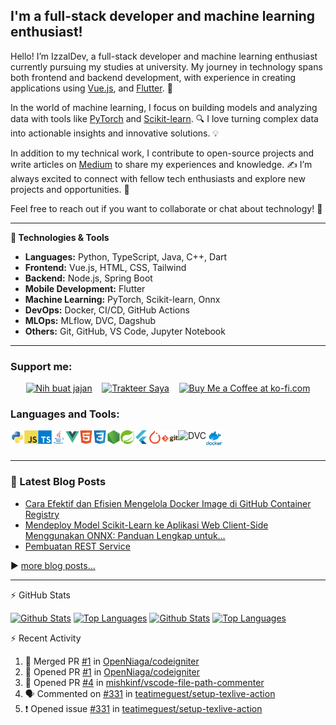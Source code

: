 ## I'm a full-stack developer and machine learning enthusiast!

Hello! I’m IzzalDev, a full-stack developer and machine learning enthusiast currently pursuing my studies at university. My journey in technology spans both frontend and backend development, with experience in creating applications using [Vue.js](https://vuejs.org/), and [Flutter](https://flutter.dev/). 🚀

In the world of machine learning, I focus on building models and analyzing data with tools like [PyTorch](https://pytorch.org/) and [Scikit-learn](https://scikit-learn.org/). 🔍 I love turning complex data into actionable insights and innovative solutions. 💡

In addition to my technical work, I contribute to open-source projects and write articles on [Medium](https://izzal.medium.com) to share my experiences and knowledge. ✍️ I’m always excited to connect with fellow tech enthusiasts and explore new projects and opportunities. 🌟

Feel free to reach out if you want to collaborate or chat about technology! 🤝


---

**🔧 Technologies & Tools**

- **Languages:** Python, TypeScript, Java, C++, Dart
- **Frontend:** Vue.js, HTML, CSS, Tailwind
- **Backend:** Node.js, Spring Boot
- **Mobile Development:** Flutter
- **Machine Learning:** PyTorch, Scikit-learn, Onnx
- **DevOps:** Docker, CI/CD, GitHub Actions
- **MLOps:** MLflow, DVC, Dagshub
- **Others:** Git, GitHub, VS Code, Jupyter Notebook

---


<!-- ### Connect with me:

[<img align="left" alt="About Me" width="22px" src="https://raw.githubusercontent.com/iconic/open-iconic/master/svg/globe.svg" />][website] 
[<img align="left" alt="CoderDave.io" width="22px" src="https://raw.githubusercontent.com/iconic/open-iconic/master/svg/globe.svg" />][cdwebsite]
[<img align="left" alt="YouTube" width="22px" src="https://raw.githubusercontent.com/n3wt0n/n3wt0n/master/assets/youtube.svg" />][youtube]
[<img align="left" alt="Discord" width="22px" src="https://raw.githubusercontent.com/n3wt0n/n3wt0n/master/assets/discord.svg" />][discord]
[<img align="left" alt="Twitter" width="22px" src="https://raw.githubusercontent.com/n3wt0n/n3wt0n/master/assets/twitter.svg" />][twitter]
[<img align="left" alt="LinkedIn" width="22px" src="https://raw.githubusercontent.com/n3wt0n/n3wt0n/master/assets/linkedin.svg" />][linkedin]
[<img align="left" alt="Instagram" width="22px" src="https://raw.githubusercontent.com/n3wt0n/n3wt0n/master/assets/instagram.png" />][instagram]
[<img align="left" alt="YouTube Personal" width="22px" src="https://raw.githubusercontent.com/n3wt0n/n3wt0n/master/assets/youtube.svg" />][youtube-personal]
[<img align="left" alt="YouTube Beyond Cameras" width="22px" src="https://raw.githubusercontent.com/n3wt0n/n3wt0n/master/assets/youtube.svg" />][youtube-cameras]
[<img align="left" alt="Podcast" width="22px" src="https://raw.githubusercontent.com/n3wt0n/n3wt0n/master/assets/podcast.svg" />][podcast]
<br /> -->

### Support me:

<div align="center" style="display: flex; justify-content: center; align-items: center;">
    <a href="https://www.nihbuatjajan.com/_qviyxykh" target="_blank">
    <img src="https://d4xyvrfd64gfm.cloudfront.net/buttons/default-cta.png" alt="Nih buat jajan" height="40"></a><span>&nbsp;&nbsp;&nbsp;&nbsp;</span>
    <a href="https://trakteer.id/izzalDev/tip" target="_blank">
    <img id="wse-buttons-preview" src="https://cdn.trakteer.id/images/embed/trbtn-red-1.png?date=18-11-2023" height="40" style="border:0px;height:40px;" alt="Trakteer Saya"></a><span>&nbsp;&nbsp;&nbsp;&nbsp;</span>
    <a href='https://ko-fi.com/B0B2ZCON1' target='_blank'>
    <img height='40' style='border:0px;height:40px;' src='https://storage.ko-fi.com/cdn/kofi1.png?v=3' border='0' alt='Buy Me a Coffee at ko-fi.com' /></a>
</div>


### Languages and Tools:

<img align="left" alt="Python" width="22px" src="https://raw.githubusercontent.com/devicons/devicon/master/icons/python/python-original.svg" />
<img align="left" alt="JavaScript" width="22px" src="https://raw.githubusercontent.com/devicons/devicon/master/icons/javascript/javascript-original.svg" />
<img align="left" alt="TypeScript" width="22px" src="https://raw.githubusercontent.com/devicons/devicon/master/icons/typescript/typescript-original.svg" />
<img align="left" alt="Java" width="22px" src="https://raw.githubusercontent.com/devicons/devicon/master/icons/java/java-original.svg" />
<img align="left" alt="Vue.js" width="22px" src="https://raw.githubusercontent.com/devicons/devicon/master/icons/vuejs/vuejs-original.svg" />
<img align="left" alt="HTML5" width="22px" src="https://raw.githubusercontent.com/devicons/devicon/master/icons/html5/html5-original.svg" />
<img align="left" alt="CSS3" width="22px" src="https://raw.githubusercontent.com/devicons/devicon/master/icons/css3/css3-original.svg" />
<img align="left" alt="Node.js" width="22px" src="https://raw.githubusercontent.com/devicons/devicon/master/icons/nodejs/nodejs-original.svg" />
<img align="left" alt="Spring Boot" width="22px" src="https://raw.githubusercontent.com/devicons/devicon/master/icons/spring/spring-original.svg" />
<img align="left" alt="Flutter" width="22px" src="https://raw.githubusercontent.com/devicons/devicon/master/icons/flutter/flutter-original.svg" />
<img align="left" alt="PyTorch" width="22px" src="https://raw.githubusercontent.com/devicons/devicon/master/icons/pytorch/pytorch-original.svg" />
<img align="left" alt="Git" width="26px" src="https://raw.githubusercontent.com/github/explore/80688e429a7d4ef2fca1e82350fe8e3517d3494d/topics/git/git.png" />
<img align="left" alt="DVC" height="26px" src="https://static-00.iconduck.com/assets.00/file-type-dvc-icon-512x293-js3het8o.png" />
<img align="left" alt="Docker" width="26px" src="https://raw.githubusercontent.com/github/explore/80688e429a7d4ef2fca1e82350fe8e3517d3494d/topics/docker/docker.png" />
<img align="left" alt="" height="26px" src="https://raw.githubusercontent.com/mlflow/mlflow/master/docs/source/_static/MLflow-logo-final-black.png" />
<img align="left" alt="" height="26px" src="https://encrypted-tbn0.gstatic.com/images?q=tbn:ANd9GcSUFH-RYEQ-2DlYBM7VaxNCMBDXgfNm3fzk6g9bWN7QcBglQv8fXYxc-wpvO_ui3_C46zA&usqp=CAU" />
<img align="left" alt="" width="26px" src="" />
<img align="left" alt="" width="26px" src="" />
<img align="left" alt="" width="26px" src="" />
<img align="left" alt="" width="26px" src="" />
<img align="left" alt="" width="26px" src="" />
<img align="left" alt="" width="26px" src="" />
<img align="left" alt="" width="26px" src="" />

<br />
<br />

---

### 📑 Latest Blog Posts

<!-- BLOG-POST-LIST:START -->
- [Cara Efektif dan Efisien Mengelola Docker Image di GitHub Container Registry](https://izzal.medium.com/cara-efektif-dan-efisien-mengelola-docker-image-di-github-container-registry-3b15a1dc32f6?source=rss-e16f4f103d89------2)
- [Mendeploy Model Scikit-Learn ke Aplikasi Web Client-Side Menggunakan ONNX: Panduan Lengkap untuk…](https://izzal.medium.com/mendeploy-model-scikit-learn-ke-aplikasi-web-client-side-menggunakan-onnx-panduan-lengkap-untuk-07ae120b73ae?source=rss-e16f4f103d89------2)
- [Pembuatan REST Service](https://izzal.medium.com/pembuatan-rest-service-894be45fa3f7?source=rss-e16f4f103d89------2)
<!-- BLOG-POST-LIST:END -->

▶ [more blog posts...](https://izzal.medium.com)

---

:zap: GitHub Stats

[<img height=185 alt="Github Stats" src="https://gh-readme-stats-efa2d19-main.vercel.app/api?username=izzalDev&theme=default&show_icons=true&count_private=true&hide_border=true&hide_title=true" />](https://github.com/efa2d19#gh-light-mode-only)
[<img height=185 alt="Top Languages" src="https://gh-readme-stats-efa2d19-main.vercel.app/api/top-langs/?username=izzalDev&theme=default&show_icons=true&count_private=true&hide_border=true&title_color=454d57&layout=compact&hide=inno%20setup,css,html,cmake,blade,vue&langs_count=8&exclude_repo=" />](https://github.com/efa2d19#gh-light-mode-only)
[<img height=185 alt="Github Stats" src="https://gh-readme-stats-efa2d19-main.vercel.app/api?username=izzalDev&theme=github_dark&show_icons=true&count_private=true&hide_border=true&hide_title=true" />](https://github.com/efa2d19#gh-dark-mode-only)
[<img height=185 alt="Top Languages" src="https://gh-readme-stats-efa2d19-main.vercel.app/api/top-langs/?username=izzalDev&theme=github_dark&show_icons=true&count_private=true&hide_border=true&title_color=c1cbd3&layout=compact&hide=inno%20setup,css,html,cmake,blade,vue&langs_count=8&exclude_repo=" />](https://github.com/efa2d19#gh-dark-mode-only)

:zap: Recent Activity
<!--START_SECTION:activity-->
1. 🎉 Merged PR [#1](https://github.com/OpenNiaga/codeigniter/pull/1) in [OpenNiaga/codeigniter](https://github.com/OpenNiaga/codeigniter)
2. 💪 Opened PR [#1](https://github.com/OpenNiaga/codeigniter/pull/1) in [OpenNiaga/codeigniter](https://github.com/OpenNiaga/codeigniter)
3. 💪 Opened PR [#4](https://github.com/mishkinf/vscode-file-path-commenter/pull/4) in [mishkinf/vscode-file-path-commenter](https://github.com/mishkinf/vscode-file-path-commenter)
4. 🗣 Commented on [#331](https://github.com/teatimeguest/setup-texlive-action/issues/331#issuecomment-2508877053) in [teatimeguest/setup-texlive-action](https://github.com/teatimeguest/setup-texlive-action)
5. ❗ Opened issue [#331](https://github.com/teatimeguest/setup-texlive-action/issues/331) in [teatimeguest/setup-texlive-action](https://github.com/teatimeguest/setup-texlive-action)
<!--END_SECTION:activity-->

[website]: https://www.davidebenvegnu.com
[cdwebsite]: https://coderdave.io
[blog]: https://dev.to/n3wt0n
[twitter]: https://twitter.com/davidebenvegnu
[youtube]: https://www.youtube.com/CoderDave
[youtube-personal]: https://www.youtube.com/DavideBenvegnu
[youtube-cameras]: https://www.youtube.com/channel/UC-D1BZtB-ifRhxLmRq1y-Ug
[linkedin]: https://linkedin.com/in/davidebenvegnu
[instagram]: https://www.instagram.com/davide.benvegnu
[patreon]: https://patreon.com/CoderDave
[paypal]: https://paypal.me/dabenveg
[buymeacoffee]: https://buymeacoffee.com/CoderDave
[githubsponsor]: https://github.com/sponsors/n3wt0n?o=esb
[podcast]: https://geni.us/cdpodcast
[discord]: https://discord.gg/sJFmYC9TXb
